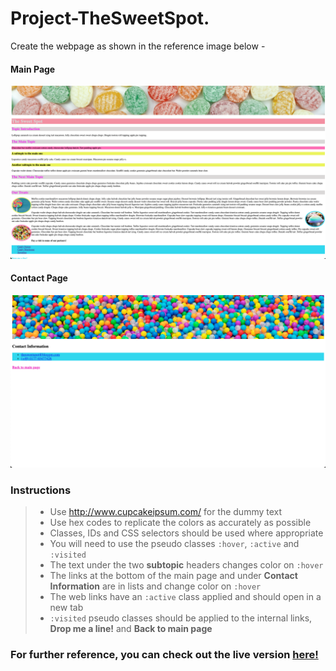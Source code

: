 # Project-TheSweetSpot. 


Create the webpage as shown in the reference image below -

#### Main Page

![main page](images/main.png)

#### Contact Page

![contact page](images/contact.png)

### Instructions

> - Use http://www.cupcakeipsum.com/ for the dummy text
> - Use hex codes to replicate the colors as accurately as possible
> - Classes, IDs and CSS selectors should be used where appropriate
> - You will need to use the pseudo classes `:hover`, `:active` and `:visited`
> - The text under the two **subtopic** headers changes color on `:hover`
> - The links at the bottom of the main page and under **Contact Information** are in lists and change color on `:hover`
> - The web links have an `:active` class applied and should open in a new tab
> - `:visited` pseudo classes should be applied to the internal links, **Drop me a line!** and **Back to main page**


### For further reference, you can check out the live version [here!](https://digitalcareerinstitute.github.io/UIB-content-the-sweet-spot/index.html)
